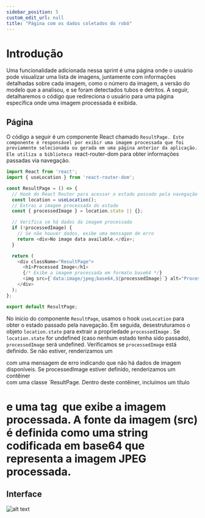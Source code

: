 ```yaml
---
sidebar_position: 5
custom_edit_url: null
title: "Página com os dados coletados do robô"
---
```


# Introdução

Uma funcionalidade adicionada nessa sprint é uma página onde o usuário pode visualizar uma lista de imagens, juntamente com informações detalhadas sobre cada imagem, como o número da imagem, a versão do modelo que a analisou, e se foram detectados tubos e detritos. A seguir, detalharemos o código que redireciona o usuário para uma página específica onde uma imagem processada é exibida.

## Página
O código a seguir é um componente React chamado `ResultPage. Este componente é responsável por exibir uma imagem processada que foi previamente selecionada ou gerada em uma página anterior da aplicação. Ele utiliza a biblioteca `react-router-dom para obter informações passadas via navegação.

```js
import React from 'react';
import { useLocation } from 'react-router-dom';

const ResultPage = () => {
  // Hook do React Router para acessar o estado passado pela navegação
  const location = useLocation();
  // Extrai a imagem processada do estado
  const { processedImage } = location.state || {};

  // Verifica se há dados da imagem processada
  if (!processedImage) {
    // Se não houver dados, exibe uma mensagem de erro
    return <div>No image data available.</div>;
  }

  return (
    <div className="ResultPage">
      <h1>Processed Image</h1>
      {/* Exibe a imagem processada em formato base64 */}
      <img src={`data:image/jpeg;base64,${processedImage}`} alt="Processed" />
    </div>
  );
};

export default ResultPage;
```

No início do componente `ResultPage`, usamos o hook `useLocation` para obter o estado passado pela navegação. Em seguida, desestruturamos o objeto `location.state` para extrair a propriedade `processedImage` . Se `location.state` for undefined (caso nenhum estado tenha sido passado), `processedImage` será undefined. Verificamos se `processedImage` está definido. Se não estiver, renderizamos um <div> com uma mensagem de erro indicando que não há dados de imagem disponíveis. Se processedImage estiver definido, renderizamos um contêiner <div> com uma classe `ResultPage. Dentro deste contêiner, incluímos um título <h1> e uma tag <img> que exibe a imagem processada. A fonte da imagem (src) é definida como uma string codificada em base64 que representa a imagem JPEG processada.

## Interface

![alt text](../../../../static/img/inter_dados.png)
